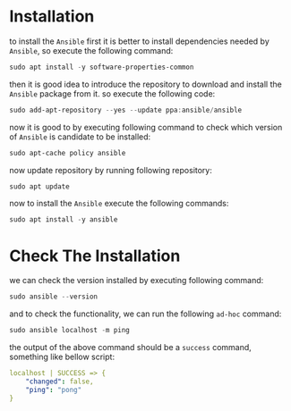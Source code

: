 # Installation

to install the `Ansible` first it is better to install dependencies needed by `Ansible`, so execute the following command:

```powershell
sudo apt install -y software-properties-common
```

 

then it is good idea to introduce the repository to download and install the `Ansible` package from it. so execute the following code:

```powershell
sudo add-apt-repository --yes --update ppa:ansible/ansible
```



now it is good to by executing following command to check which version of `Ansible` is candidate to be installed:

```powershell
sudo apt-cache policy ansible
```



now update repository by running following repository:

```powershell
sudo apt update
```



now to install the `Ansible` execute the following commands:

```powershell
sudo apt install -y ansible
```



# Check The Installation

we can check the version installed by executing following command:

```powershell
sudo ansible --version
```



and to check the functionality, we can run the following `ad-hoc` command:

```powershell
sudo ansible localhost -m ping
```

 

the output of the above command should be a `success` command, something like bellow script:

```yaml
localhost | SUCCESS => {
    "changed": false,
    "ping": "pong"
} 
```
